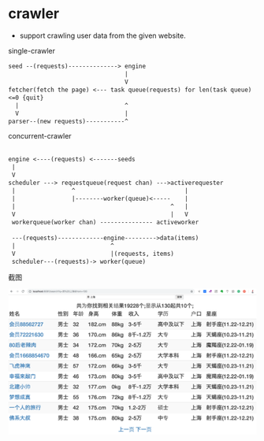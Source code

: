 # crawler

- support crawling user data from the given website.

single-crawler

```shell
seed --(requests)--------------> engine
                                 |
                                 V
fetcher(fetch the page) <--- task queue(requests) for len(task queue) <=0 {quit}
  |                              ^
  V                              |
parser--(new requests)-----------^
```

concurrent-crawler

```shell

engine <----(requests) <-------seeds
 |
 V
scheduler ---> requestqueue(request chan) --->activerequester
 |                ^                               |
 |                |--------worker(queue)<-----    | 
 |                                            ^   |
 V                                            |   V
 workerqueue(worker chan) --------------- activeworker

 ---(requests)-------------engine--------->data(items)
 |                           ^
 V                           |(requests, items)
 scheduler---(requests)-> worker(queue)
```

截图

![](resources/pics/searchresult.png)
